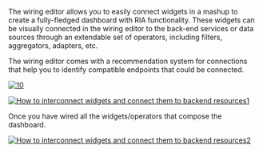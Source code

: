 The wiring editor allows you to easily connect widgets in a mashup to
create a fully-fledged dashboard with RIA functionality. These widgets
can be visually connected in the wiring editor to the back-end services
or data sources through an extendable set of operators, including
filters, aggregators, adapters, etc.

The wiring editor comes with a recommendation system for connections
that help you to identify compatible endpoints that could be connected.

[![10](uploads/2014/11/10.png)](uploads/2014/11/10.png)

[![How to interconnect widgets and connect them to backend
resources1](uploads/2015/04/How-to-interconnect-widgets-and-connect-them-to-backend-resources1-1024x352.png)](uploads/2015/04/How-to-interconnect-widgets-and-connect-them-to-backend-resources1.png)

Once you have wired all the widgets/operators that compose the
dashboard.

[![How to interconnect widgets and connect them to backend
resources2](uploads/2015/04/How-to-interconnect-widgets-and-connect-them-to-backend-resources2.png)](uploads/2015/04/How-to-interconnect-widgets-and-connect-them-to-backend-resources2.png)
